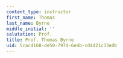 ```yaml
---
content_type: instructor
first_name: Thomas
last_name: Byrne
middle_initial: ''
salutation: Prof.
title: Prof. Thomas Byrne
uid: 5cac4168-de50-797d-6e4b-cd4d21c33edb
---
```

